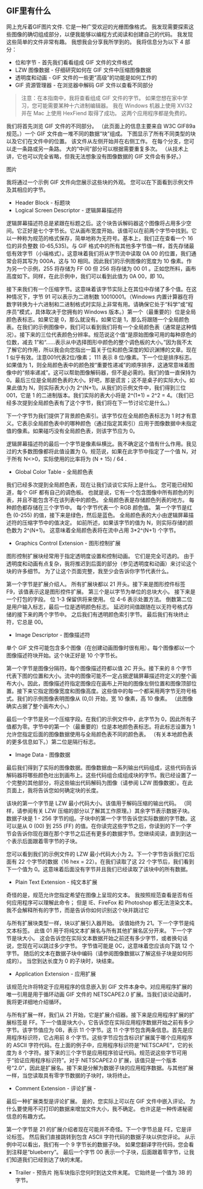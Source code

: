 


## GIF里有什么

网上充斥着GIF图片文件.
它是一种广受欢迎的光栅图像格式。
我发现需要探索这些图像的确切组成部分，以便我能够以编程方式阅读和创建自己的代码。
我发现这些简单的文件非常有趣。
我想我会分享我所学到的。
我将信息分为以下 4 部分：


- 位和字节 - 首先我们看看组成 GIF 文件的文件格式
- LZW 图像数据 - 仔细研究如何在 GIF 文件中压缩图像数据
- 透明度和动画 - GIF 文件的一些更“高级”的功能是如何工作的
- GIF 资源管理器 - 在浏览器中解码 GIF 文件以查看不同部分

> 注意：在本指南中，我将查看组成 GIF 文件的字节。 如果您想在家中学习，您可能需要某种十六进制编辑器。 我在 Windows 机器上使用 XVI32 并在 Mac 上使用 HexFiend 取得了成功。 这两个应用程序都是免费的。 


我们将首先浏览 GIF 文件的不同部分。 （此页面上的信息主要来自 W3C GIF89a 规范。）一个 GIF 文件由一堆不同的数据“块”组成。 下图显示了所有不同类型的块以及它们在文件中的位置。 该文件从左侧开始并在右侧工作。 在每个分支，您可以走一条路或另一条路。 大的“中间”部分可以根据需要重复多次。 （从技术上讲，它也可以完全省略，但我无法想象没有图像数据的 GIF 文件会有多好。）

图片


我将通过一个示例 GIF 文件向您展示这些块的外观。 您可以在下面看到示例文件及其相应的字节。



- Header Block - 标题块
- Logical Screen Descriptor - 逻辑屏幕描述符

逻辑屏幕描述符总是紧跟在标题之后。这个块告诉解码器这个图像将占用多少空间。它正好是七个字节长。它从画布宽度开始。该值可以在前两个字节中找到。它以一种称为规范的格式保存，简单地称为无符号。基本上，我们正在查看一个 16 位的非负整数 (0-65,535)。与 GIF 格式中的所有其他多字节值一样，首先存储最低有效字节（小端格式）。这意味着我们将从字节流中读取 0A 00 的位置，我们通常会将其写为 000A，这与 10 相同。因此我们的示例图像的宽度为 10 像素。作为另一个示例，255 将存储为 FF 00 但 256 将存储为 00 01 。正如您所料，画布高度如下。同样，在此示例中，我们可以看到此值为 0A 00，即 10。

接下来我们有一个压缩字节。这意味着该字节实际上在其位中存储了多个值。在这种情况下，字节 91 可以表示为二进制数 10010001。（Windows 内置计算器在将数字转换为十六进制和二进制格式时实际上非常有用。请确保它处于“科学”或“程序员”模式，具体取决于您拥有的 Windows 版本。）第一个（最重要的）位是全局颜色表标志。如果它是 0，那么就没有。如果它是 1，那么将跟随一个全局颜色表。在我们的示例图像中，我们可以看到我们将有一个全局颜色表（通常是这种情况）。接下来的三位代表颜色分辨率。规范说这个值“是原始图像可用的每种原色的位数，减去 1”和“......表示从中选择图形中颜色的整个调色板的大小。”因为我不太了解它的作用，所以我会向您指出一篇关于位和颜色深度的知识渊博的文章。现在 1 似乎有效。注意001代表2位/像素； 111 表示 8 位/像素。下一个位是排序标志。如果值为 1，则全局颜色表中的颜色按“重要性递减”的顺序排序，这通常意味着图像中的“频率递减”。这可以帮助图像解码器，但不是必需的。我们的值一直保持为 0。最后三位是全局颜色表的大小。好吧，那是谎言；这不是桌子的实际大小。如果此值为 N，则实际表大小为 2^(N+1)。从我们的示例文件中，我们得到三位 001，它是 1 的二进制版本。我们实际的表大小将是 2^(1+1) = 2^2 = 4。（我们已经多次提到全局颜色表有了这个字节，我们将在下一节讨论它是什么。）

下一个字节为我们提供了背景颜色索引。该字节仅在全局颜色表标志为 1 时才有意义。它表示全局颜色表中的哪种颜色（通过指定其索引）应用于图像数据中未指定值的像素。如果碰巧没有全局颜色表，则该字节应为 0。

逻辑屏幕描述符的最后一个字节是像素纵横比。我不确定这个值有什么作用。我见过的大多数图像都将此值设置为 0。规范说，如果在此字节中指定了一个值 N，对于所有 N<>0，实际使用的比率将为 (N + 15) / 64 .
- Global Color Table - 全局颜色表

我们已经多次提到全局颜色表，现在让我们谈谈它实际上是什么。 您可能已经知道，每个 GIF 都有自己的调色板。 也就是说，它有一个包含图像中所有颜色的列表，并且不能包含不在该列表中的颜色。 全局颜色表是存储颜色列表的地方。 每种颜色都存储在三个字节中。 每个字节代表一个 RGB 颜色值。 第一个字节是红色 (0-255) 的值，接下来是绿色，然后是蓝色。 全局颜色表的大小由逻辑屏幕描述符的压缩字节中的值决定。 如前所述，如果该字节的值为 N，则实际存储的颜色数为 2^(N+1)。 这意味着全局颜色表将在流中占用 3*2^(N+1) 个字节。

- Graphics Control Extension - 图形控制扩展

图形控制扩展块经常用于指定透明度设置和控制动画。 它们是完全可选的。 由于透明度和动画有点复杂，我将推迟到后面的部分（参见透明度和动画）来讨论这个块的许多细节。 为了让这个页面完整，我至少会告诉你字节代表什么。

第一个字节是扩展介绍人。 所有扩展块都以 21 开头。接下来是图形控件标签 F9，该值表示这是图形控件扩展。 第三个是以字节为单位的总块大小。 接下来是一个打包的字段。 位 1-3 保留供将来使用。 位 4-6 表示处置方法。 倒数第二位是用户输入标志，最后一位是透明颜色标志。 延迟时间值跟随在以无符号格式存储的接下来的两个字节中。 之后我们有透明颜色索引字节。 最后我们有块终止符，它总是 00。

- Image Descriptor - 图像描述符

单个 GIF 文件可能包含多个图像（在创建动画图像时很有用）。每个图像都以一个图像描述符块开始。这个块正好是 10 个字节长。

第一个字节是图像分隔符。每个图像描述符都以值 2C 开头。接下来的 8 个字节代表下图的位置和大小。流中的图像可能不一定占据逻辑屏幕描述符定义的整个画布大小。因此，图像描述符指定图像应在画布上开始的图像左侧位置和图像顶部位置。接下来它指定图像宽度和图像高度。这些值中的每一个都采用两字节无符号格式。我们的示例图像表明图像从 (0,0) 开始，宽 10 像素，高 10 像素。 （此图像确实占据了整个画布大小。）

最后一个字节是另一个压缩字段。在我们的示例文件中，此字节为 0，因此所有子值都为零。字节中的第一个（最重要的）位是本地颜色表标志。将此标志设置为 1 允许您指定后面的图像数据使用与全局颜色表不同的颜色表。 （有关本地颜色表的更多信息如下。）第二位是隔行标志。

- Image Data - 图像数据

最后我们得到了实际的图像数据。图像数据由一系列输出代码组成，这些代码告诉解码器将哪些颜色吐出到画布上。这些代码组合成组成块的字节。我已经设置了一个完整的其他部分，将这些输出代码解码为图像（请参阅 LZW 图像数据）。在此页面上，我将告诉您如何确定块的长度。

该块的第一个字节是 LZW 最小代码大小。该值用于解码压缩的输出代码。 （同样，请参阅有关 LZW 压缩的部分以了解其工作原理。）其余字节表示数据子块。数据子块是 1 - 256 字节的组。子块中的第一个字节告诉您实际数据的字节数。这可以是从 0 (00) 到 255 (FF) 的值。在你读完这些字节之后，你读到的下一个字节会告诉你现在跟在那个字节之后还有更多的数据字节。您继续阅读，直到到达一个表示后面跟着零字节的子块。

您可以看到我们的示例文件的 LZW 最小代码大小为 2。下一个字节告诉我们它后面有 22 个字节的数据（16 hex = 22）。在我们读取了这 22 个字节后，我们看到下一个值为 0。这意味着后面没有字节并且我们已经读取了该块中的所有数据。

- Plain Text Extension - 纯文本扩展

奇怪的是，规范允许您指定希望在图像上呈现的文本。 我按照规范查看是否有任何应用程序可以理解此命令； 但是 IE、FireFox 和 Photoshop 都无法渲染文本。 我不会解释所有的字节，而是告诉你如何识别这个块并跳过它

与所有扩展块类型一样，块以扩展引入器开始。 该值始终为 21。下一个字节是纯文本标签。 此值 01 用于将纯文本扩展名与所有其他扩展名区分开来。 下一个字节是块大小。 这会告诉您在实际文本数据开始之前还有多少字节，或者换句话说，您现在可以跳过多少字节。 字节值可能是 0C，这意味着您应该向下跳 12 个字节。 随后的文本在数据子块中编码（请参阅图像数据以了解这些子块是如何形成的）。 当您到达长度为 0 的子块时，块结束。


- Application Extension - 应用扩展 

该规范允许将特定于应用程序的信息嵌入到 GIF 文件本身中。对应用程序扩展的唯一引用是用于循环动画 GIF 文件的 NETSCAPE2.0 扩展。当我们谈论动画时，我将更详细地介绍循环。

与所有扩展一样，我们从 21 开始，它是扩展介绍器。接下来是应用程序扩展的扩展标签是 FF。下一个值是块大小，它告诉您在实际应用程序数据开始之前有多少字节。该字节值应为 0B，表示 11 个字节。这 11 个字节包含两条信息。首先是应用程序标识符，它占用前 8 个字节。这些字节应包含标识扩展属于哪个应用程序的 ASCII 字符代码。在上面的例子中，应用程序标识符是“NETSCAPE”，它的长度为 8 个字符。接下来的三个字节是应用程序验证代码。规范说这些字节可用于“验证应用程序标识符”。对于 NETSCAPE2.0 扩展，该值只是一个版本号“2.0”，因此是扩展名。接下来是分解为数据子块的应用程序数据。与其他扩展一样，当您读取具有零字节数据的子块时，块将终止。

- Comment Extension - 评论扩展 - 

最后一种扩展类型是评论扩展。 是的，您实际上可以在 GIF 文件中嵌入评论。 为什么要使用不可打印的数据来增加文件大小，我不确定。 也许这是一种传递秘密信息的有趣方式。

第一个字节是 21 的扩展介绍者现在可能并不奇怪。下一个字节总是 FE，它是评论标签。 然后我们直接跳转到包含 ASCII 字符代码的数据子块以供您评论。 从示例中可以看出，我们有一个 9 字节长的数据子块。 如果您翻译字符代码，您会看到注释是“blueberry”。 最后一个字节 00 表示一个子块，后面跟着零字节，让我们知道我们已经到达了块的末尾。

- Trailer - 预告片
拖车块指示您何时到达文件末尾。 它始终是一个值为 3B 的字节。